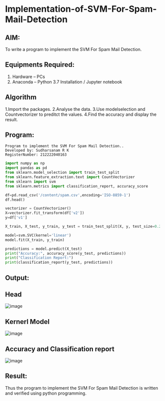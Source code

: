 # Implementation-of-SVM-For-Spam-Mail-Detection

## AIM:
To write a program to implement the SVM For Spam Mail Detection.

## Equipments Required:
1. Hardware – PCs
2. Anaconda – Python 3.7 Installation / Jupyter notebook

## Algorithm
1.Import the packages.
2.Analyse the data.
3.Use modelselection and Countvectorizer to preditct the values.
4.Find the accuracy and display the result.

## Program:
```
Program to implement the SVM For Spam Mail Detection..
Developed by: Sudharsanam R K
RegisterNumber: 212222040163
```
```python
import numpy as np
import pandas as pd
from sklearn.model_selection import train_test_split
from sklearn.feature_extraction.text import CountVectorizer
from sklearn import svm
from sklearn.metrics import classification_report, accuracy_score

df=pd.read_csv('/content/spam.csv',encoding='ISO-8859-1')
df.head()

vectorizer = CountVectorizer()
X=vectorizer.fit_transform(df['v2'])
y=df['v1']

X_train, X_test, y_train, y_test = train_test_split(X, y, test_size=0.25, random_state=42)

model=svm.SVC(kernel='linear')
model.fit(X_train, y_train)

predictions = model.predict(X_test)
print("Accuracy:", accuracy_score(y_test, predictions))
print("Classification Report:")
print(classification_report(y_test, predictions))
```

## Output:
## Head
![image](https://github.com/SudharsanamRK/Implementation-of-SVM-For-Spam-Mail-Detection/assets/115523484/7ca97b23-e5d8-49ee-ab65-b3494ea199ae)

## Kernerl Model
![image](https://github.com/SudharsanamRK/Implementation-of-SVM-For-Spam-Mail-Detection/assets/115523484/1ce083ed-22be-42ad-826a-a9ea84ce51c2)

## Accuracy and Classification report
![image](https://github.com/SudharsanamRK/Implementation-of-SVM-For-Spam-Mail-Detection/assets/115523484/cdbf14c5-42dc-4e46-87fb-f61dc5483eee)


## Result:
Thus the program to implement the SVM For Spam Mail Detection is written and verified using python programming.
